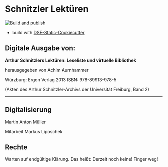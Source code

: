 # Schnitzler Lektüren
[![Build and publish](https://github.com/martinantonmueller/schnitzler-lektueren/actions/workflows/build.yml/badge.svg)](https://github.com/martinantonmueller/schnitzler-lektueren/actions/workflows/build.yml)

* build with [DSE-Static-Cookiecutter](https://github.com/acdh-oeaw/dse-static-cookiecutter)

## Digitale Ausgabe von:

**Arthur Schnitzlers Lektüren:
Leseliste und virtuelle Bibliothek**

herausgegeben von Achim Aurnhammer

Würzburg: Ergon Verlag 2013
ISBN: 978-89913-978-5

(Akten des Arthur Schnitzler-Archivs der Universität Freiburg, Band 2)


----------


## Digitalisierung
  
Martin Anton Müller

Mitarbeit Markus Liposchek


## Rechte

Warten auf endgültige Klärung. Das heißt: Derzeit noch keine! Finger weg!